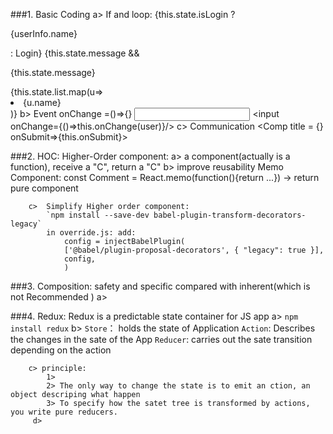 ###1.  Basic Coding
    a>  If and loop: 
            {this.state.isLogin ? <p>{userInfo.name}</p> : Login}
            {this.state.message && <p>{this.state.message} </p>
            {this.state.list.map(u=><li>{u.name}</li>)}
    b>  Event
            onChange =()=>{}
            <input onChange={this.onChange}/>
            <input onChange={()=>this.onChange(user)}/>
    c>  Communication
            <Comp title = {} onSubmit=>{this.onSubmit}>
            
            
###2.  HOC: Higher-Order component: 
        a>  a component(actually is a function), receive a "C", return a "C"
        b>  improve reusability
            Memo Component:
                const Comment = React.memo(function(){return ...}) -> return pure component             

        c>  Simplify Higher order component:
            `npm install --save-dev babel-plugin-transform-decorators-legacy`
            in override.js: add:
                config = injectBabelPlugin(
                ['@babel/plugin-proposal-decorators', { "legacy": true }],
                config,
                )

###3.  Composition: safety and specific compared with inherent(which is not Recommended )
        a>  
        
        
        
###4.  Redux:  Redux is a predictable state container for JS app
        a> `npm install redux`
        b>  `Store`： holds the state of Application
            `Action`: Describes the changes in the sate of the App
            `Reducer`: carries out the sate transition depending on the action
        
        c> principle:
            1>
            2> The only way to change the state is to emit an ction, an object descriping what happen
            3> To specify how the satet tree is transformed by actions, you write pure reducers.
         d>   
